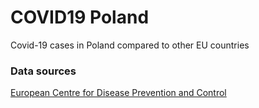# COVID19 Poland
Covid-19 cases in Poland compared to other EU countries

### Data sources
[European Centre for Disease Prevention and Control](https://www.ecdc.europa.eu/en/publications-data/download-todays-data-geographic-distribution-covid-19-cases-worldwide)
